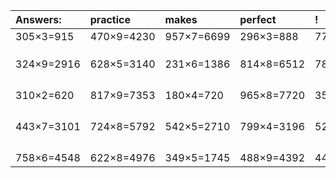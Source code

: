 | Answers: | practice | makes | perfect | ! |
| :--- | :--- | :--- | :--- | :--- |
| 305×3=915 | 470×9=4230 | 957×7=6699 | 296×3=888 | 770×8=6160 | 
|   |   |   |   |   | 
|   |   |   |   |   | 
|   |   |   |   |   | 
| 324×9=2916 | 628×5=3140 | 231×6=1386 | 814×8=6512 | 780×5=3900 | 
|   |   |   |   |   | 
|   |   |   |   |   | 
|   |   |   |   |   | 
|   |   |   |   |   | 
| 310×2=620 | 817×9=7353 | 180×4=720 | 965×8=7720 | 351×8=2808 | 
|   |   |   |   |   | 
|   |   |   |   |   | 
|   |   |   |   |   | 
|   |   |   |   |   | 
| 443×7=3101 | 724×8=5792 | 542×5=2710 | 799×4=3196 | 525×8=4200 | 
|   |   |   |   |   | 
|   |   |   |   |   | 
|   |   |   |   |   | 
|   |   |   |   |   | 
| 758×6=4548 | 622×8=4976 | 349×5=1745 | 488×9=4392 | 444×6=2664 | 
